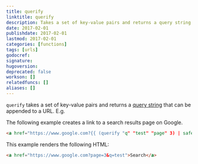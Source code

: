 ```yaml
---
title: querify
linktitle: querify
description: Takes a set of key-value pairs and returns a query string to be appended to URLs.
date: 2017-02-01
publishdate: 2017-02-01
lastmod: 2017-02-01
categories: [functions]
tags: [urls]
godocref:
signature:
hugoversion:
deprecated: false
workson: []
relatedfuncs: []
aliases: []
---
```


`querify` takes a set of key-value pairs and returns a [query string](https://en.wikipedia.org/wiki/Query_string) that can be appended to a URL. E.g.

The following example creates a link to a search results page on Google.

```html
<a href="https://www.google.com?{{ (querify "q" "test" "page" 3) | safeURL }}">Search</a>
```

This example renders the following HTML:

```html
<a href="https://www.google.com?page=3&q=test">Search</a>
```